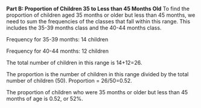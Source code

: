 
**Part B: Proportion of Children 35 to Less than 45 Months Old**
To find the proportion of children aged 35 months or older but less than 45 months, we need to sum the frequencies of the classes that fall within this range. This includes the 35-39 months class and the 40-44 months class.

Frequency for 35-39 months: 14 children

Frequency for 40-44 months: 12 children

The total number of children in this range is 14+12=26.

The proportion is the number of children in this range divided by the total number of children (50).
Proportion = 26/50=0.52.

The proportion of children who were 35 months or older but less than 45 months of age is 0.52, or 52%.

